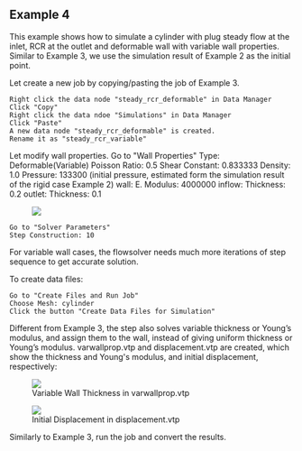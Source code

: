 ## Example 4

This example shows how to simulate a cylinder with plug steady flow at the inlet, RCR at the outlet and deformable wall with variable wall properties. Similar to Example 3, we use the simulation result of Example 2 as the initial point.

Let create a new job by copying/pasting the job of Example 3.

    Right click the data node "steady_rcr_deformable" in Data Manager
    Click "Copy"
    Right click the data ndoe "Simulations" in Data Manager
    Click "Paste"
    A new data node "steady_rcr_deformable" is created.
    Rename it as "steady_rcr_variable"

Let modify wall properties.
Go to "Wall Properties"
Type: Deformable(Variable)
Poisson Ratio: 0.5
Shear Constant: 0.833333
Density: 1.0
Pressure: 133300 (initial pressure, estimated form the simulation result of the rigid case Example 2)
wall: E. Modulus: 4000000
inflow: Thickness: 0.2
outlet: Thickness: 0.1

<figure>
  <img class="svImg scImgMd" src="flowsolver/imgs/wallvariable.png">
  <figcaption class="svCaption" > </figcaption>
</figure>

    Go to "Solver Parameters"
    Step Construction: 10

For variable wall cases, the flowsolver needs much more iterations of step sequence to get accurate solution.

To create data files:

    Go to "Create Files and Run Job"
    Choose Mesh: cylinder
    Click the button "Create Data Files for Simulation"

Different from Example 3, the step also solves variable thickness or Young’s modulus, and assign them to the wall, instead of giving uniform thickness or Young’s modulus. varwallprop.vtp and displacement.vtp are created, which show the thickness and Young's modulus, and initial displacement, respectively:

<figure>
  <img class="svImg svImgLg" src="flowsolver/imgs/varwallprop_paraview.png">
  <figcaption class="svCaption" >Variable Wall Thickness in varwallprop.vtp </figcaption>
</figure>

<figure>
  <img class="svImg svImgLg" src="flowsolver/imgs/disp_varwall_paraview.png">
  <figcaption class="svCaption" >Initial Displacement in displacement.vtp </figcaption>
</figure>

Similarly to Example 3, run the job and convert the results.
